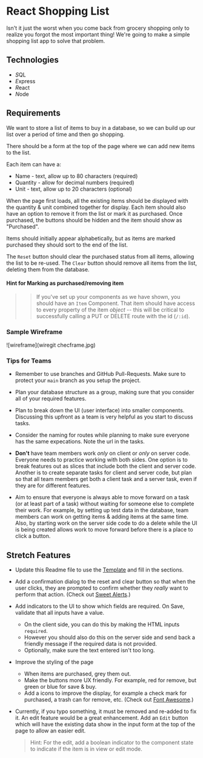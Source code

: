 # React Shopping List

Isn't it just the worst when you come back from grocery shopping only to realize you forgot the most important thing! We're going to make a simple shopping list app to solve that problem. 

## Technologies

- *S*QL
- *E*xpress
- *R*eact
- *N*ode

## Requirements

We want to store a list of items to buy in a database, so we can build up our list over a period of time and then go shopping. 

There should be a form at the top of the page where we can add new items to the list.

Each item can have a:

- Name - text, allow up to 80 characters (required)
- Quantity - allow for decimal numbers (required)
- Unit - text, allow up to 20 characters (optional)

When the page first loads, all the existing items should be displayed with the quantity & unit combined together for display. Each item should also have an option to remove it from the list or mark it as purchased. Once purchased, the buttons should be hidden and the item should show as "Purchased". 

Items should initially appear alphabetically, but as items are marked purchased they should sort to the end of the list.

The `Reset` button should clear the purchased status from all items, allowing the list to be re-used. The `Clear` button should remove all items from the list, deleting them from the database.

#### Hint for Marking as purchased/removing item
>> If you've set up your components as we have shown, you should have an `Item` Component. That item should have access to every property of the item *object* -- this will be critical to successfully calling a PUT or DELETE route with the id (`/:id`). 

### Sample Wireframe

![wireframe](wiregit checframe.jpg)

### Tips for Teams

- Remember to use branches and GitHub Pull-Requests. Make sure to protect your `main` branch as you setup the project.

- Plan your database structure as a group, making sure that you consider all of your required features.

- Plan to break down the UI (user interface) into smaller components. Discussing this upfront as a team is very helpful as you start to discuss tasks.

- Consider the naming for routes while planning to make sure everyone has the same expecations. Note the url in the tasks. 

- __Don't__ have team members work *only* on client or *only* on server code. Everyone needs to practice working with both sides. One option is to break features out as slices that include both the client and server code. Another is to create separate tasks for client and server code, but plan so that all team members get both a client task and a server task, even if they are for different features.

- Aim to ensure that everyone is always able to move forward on a task (or at least part of a task) without waiting for someone else to complete their work. For example, by setting up test data in the database, team members can work on getting items & adding items at the same time. Also, by starting work on the server side code to do a delete while the UI is being created allows work to move forward before there is a place to click a button. 


## Stretch Features 

- Update this Readme file to use the [Template](https://github.com/PrimeAcademy/readme-template) and fill in the sections.

- Add a confirmation dialog to the reset and clear button so that when the user clicks,  they are prompted to confirm whether they *really* want to perform that action. (Check out [Sweet Alerts](https://www.npmjs.com/package/@sweetalert/with-react).)

- Add indicators to the UI to show which fields are required.  On Save, validate that all inputs have a value. 
  - On the client side, you can do this by making the HTML inputs `required`. 
  - However you should also do this on the server side and send back a friendly message if the required data is not provided.
  - Optionally, make sure the text entered isn't too long.

- Improve the styling of the page
  - When items are purchased, grey them out. 
  - Make the buttons more UX friendly. For example, red for remove, but green or blue for save & buy.
  - Add a icons to improve the display, for example a check mark for purchased, a trash can for remove, etc. (Check out [Font Awesome](https://fontawesome.com/how-to-use/on-the-web/using-with/react).)

- Currently, if you typo something, it must be removed and re-added to fix it. An edit feature would be a great enhancement. Add an `Edit` button which will have the existing data show in the input form at the top of the page to allow an easier edit. 

  > Hint: For the edit, add a boolean indicator to the component state to indicate if the item is in view or edit mode. 
